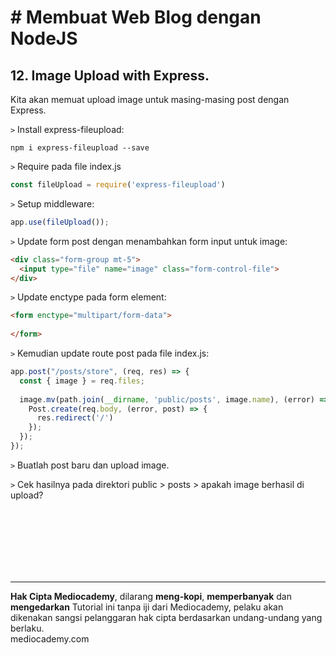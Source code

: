 # # Membuat Web Blog dengan NodeJS



## 12. Image Upload with Express.



Kita akan memuat upload image untuk masing-masing post dengan Express.

```>``` Install express-fileupload:

```
npm i express-fileupload --save
```

```>``` Require pada file index.js

```javascript
const fileUpload = require('express-fileupload')
```

```>``` Setup middleware:

```javascript
app.use(fileUpload());
```

```>``` Update form post dengan menambahkan form input untuk image:

```html
<div class="form-group mt-5">
  <input type="file" name="image" class="form-control-file">
</div>
```

```>``` Update enctype pada form element:

```html
<form enctype="multipart/form-data">
  
</form>
```

```>``` Kemudian update route post pada file index.js:

```javascript
app.post("/posts/store", (req, res) => {
  const { image } = req.files;
  
  image.mv(path.join(__dirname, 'public/posts', image.name), (error) => {
    Post.create(req.body, (error, post) => {
      res.redirect('/')
    });
  });
});
```

```>``` Buatlah post baru dan upload image.

```>``` Cek hasilnya pada direktori public > posts > apakah image berhasil di upload?

























<br>

<br>

<br>

<br>

<br>

<br>

<hr>

**Hak Cipta Mediocademy**, dilarang **meng-kopi**, **memperbanyak** dan **mengedarkan** Tutorial ini tanpa iji dari Mediocademy,  pelaku akan dikenakan sangsi pelanggaran hak cipta berdasarkan undang-undang yang berlaku. <br> mediocademy.com

